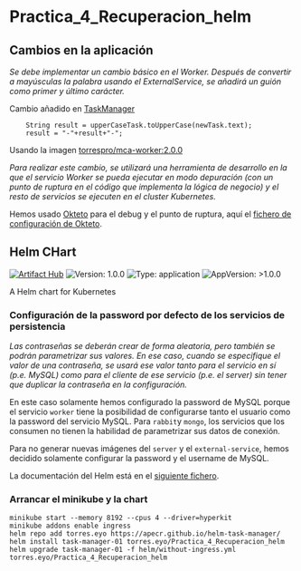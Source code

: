 # Practica_4_Recuperacion_helm

## Cambios en la aplicación

_Se debe implementar un cambio básico en el Worker. Después de convertir a mayúsculas la palabra usando el ExternalService, se añadirá un guión como primer y último carácter._

Cambio añadido en [TaskManager](https://github.com/apecr/helm-task-manager/blob/main/app/worker/src/main/java/es/codeurjc/mastercloudapps/p3/worker/TaskManager.java#L66)

		String result = upperCaseTask.toUpperCase(newTask.text);
		result = "-"+result+"-";

Usando la imagen [torrespro/mca-worker:2.0.0](https://hub.docker.com/layers/280201027/torrespro/mca-worker/2.0.0/images/sha256-6d3bd305a1bad37b3cdd832482d2ebd785f87cf3c1e1ad615544484dafc9f100?context=repo)

_Para realizar este cambio, se utilizará una herramienta de desarrollo en la que el servicio Worker se pueda ejecutar en modo depuración (con un punto de ruptura en el código que implementa la lógica de negocio) y el resto de servicios se ejecuten en el cluster Kubernetes._

Hemos usado [Okteto](https://www.okteto.com/) para el debug y el punto de ruptura, aquí el [fichero de configuración de Okteto][1].

## Helm CHart

[![Artifact Hub](https://img.shields.io/endpoint?url=https://artifacthub.io/badge/repository/mca-03-02-practica4-recuperacion)](https://artifacthub.io/packages/search?repo=mca-03-02-practica4-recuperacion)
![Version: 1.0.0](https://img.shields.io/badge/Version-1.0.0-informational?style=flat-square) ![Type: application](https://img.shields.io/badge/Type-application-informational?style=flat-square) ![AppVersion: >1.0.0](https://img.shields.io/badge/AppVersion->1.0.0-informational?style=flat-square)

A Helm chart for Kubernetes

### Configuración de la password por defecto de los servicios de persistencia

_Las contraseñas se deberán crear de forma aleatoria, pero también se podrán
parametrizar sus valores. En ese caso, cuando se especifique el valor de una contraseña, se usará ese valor tanto para el servicio en sí (p.e. MySQL) como para el cliente de ese servicio (p.e. el server) sin tener que duplicar la contraseña en la configuración._

En este caso solamente hemos configurado la password de MySQL porque el servicio `worker` tiene la posibilidad de configurarse tanto el usuario como la password del servicio MySQL. Para `rabbit`y `mongo`, los servicios que los consumen no tienen la habilidad de parametrizar sus datos de conexión.

Para no generar nuevas imágenes del `server` y el `external-service`, hemos decidido solamente configurar la password y el username de MySQL.

La documentación del Helm está en el [siguiente fichero][2].

### Arrancar el minikube y la chart

```
minikube start --memory 8192 --cpus 4 --driver=hyperkit
minikube addons enable ingress
helm repo add torres.eyo https://apecr.github.io/helm-task-manager/
helm install task-manager-01 torres.eyo/Practica_4_Recuperacion_helm
helm upgrade task-manager-01 -f helm/without-ingress.yml torres.eyo/Practica_4_Recuperacion_helm
```

[1]: app/worker/okteto.yml
[2]: helm/README.md
